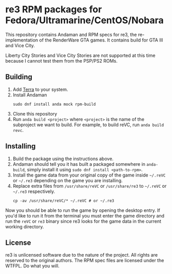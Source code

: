# re3 RPM packages for Fedora/Ultramarine/CentOS/Nobara

This repository contains Andaman and RPM specs for re3, the re-implementation of the RenderWare GTA games. It contains build for GTA III and Vice City.

Liberty City Stories and Vice City Stories are not supported at this time because I cannot test them from the PSP/PS2 ROMs.

## Building

1. Add [Terra](https://terra.fyralabs.com) to your system.
2. Install Andaman
   ```
   sudo dnf install anda mock rpm-build
   ```
3. Clone this repository
4. Run `anda build <project>` where `<project>` is the name of the subproject we want to build. For example, to build reVC, run `anda build revc`.

## Installing

1. Build the package using the instructions above.
2. Andaman should tell you it has built a packaged somewhere in `anda-build`, simply install it using `sudo dnf install <path-to-rpm>`.
3. Install the game data from your original copy of the game inside `~/.reVC` or `~/.re3` depending on the game you are installing.
4. Replace extra files from `/usr/share/reVC` or `/usr/share/re3` to `~/.reVC` or `~/.re3` respectively.
   ```
   cp -av /usr/share/reVC/* ~/.reVC # or ~/.re3
   ```

Now you should be able to run the game by opening the desktop entry. If you'd like to run it from the terminal you must enter the game directory and run the `reVC` or `re3` binary since re3 looks for the game data in the current working directory.

## License

re3 is unlicensed software due to the nature of the project. All rights are reserved to the original authors. The RPM spec files are licensed under the WTFPL.
Do what you will.